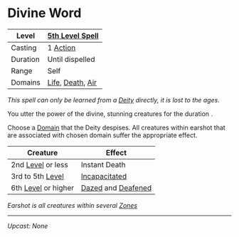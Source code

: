 # Divine Word

| Level    | [5th Level Spell](5th%20Level%20Spells.md)                                                                         |
| -------- | ------------------------------------------------------------------------------------------------------------------- |
| Casting  | 1 [Action](../../../../Game%20Procedures/Core%20Procedures/Action.md)                                               |
| Duration | Until dispelled                                                                                                     |
| Range    | Self                                                                                                                |
| Domains  | [Life](../../Spell%20Domains/Life.md), [Death](../../Spell%20Domains/Death.md), [Air](../../Spell%20Domains/Air.md) |

*This spell can only be learned from a [Deity](../../../Deities.md) directly, it is lost to the ages.*

You utter the power of the divine, stunning creatures for the duration .

Choose a [Domain](../../Spell%20Domains/{Spell%20Domains}.md) that the Deity despises. All creatures within earshot that are associated with chosen domain suffer the appropriate effect.

| Creature                                                                             | Effect                                                                                                                          |
| ------------------------------------------------------------------------------------ | ------------------------------------------------------------------------------------------------------------------------------- |
| 2nd [Level](../../../../Player%20Characters/Progression/Level.md) or less   | Instant Death                                                                                                                   |
| 3rd to 5th [Level](../../../../Player%20Characters/Progression/Level.md)    | [Incapacitated](../../../../Game%20Procedures/Conditions/Incapacitated.md)                                                      |
| 6th [Level](../../../../Player%20Characters/Progression/Level.md) or higher | [Dazed](../../../../Game%20Procedures/Conditions/Dazed.md) and [Deafened](../../../../Game%20Procedures/Conditions/Deafened.md) |

*Earshot is all creatures within several [Zones](../../../../Game%20Procedures/Core%20Procedures/Zone.md)*

---
*Upcast: None*
